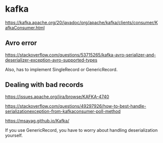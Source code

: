 # kafka

https://kafka.apache.org/20/javadoc/org/apache/kafka/clients/consumer/KafkaConsumer.html

## Avro error
https://stackoverflow.com/questions/53715265/kafka-avro-serializer-and-deserializer-exception-avro-supported-types

Also, has to implement SingleRecord or GenericRecord.

## Dealing with bad records

https://issues.apache.org/jira/browse/KAFKA-4740

https://stackoverflow.com/questions/49297926/how-to-best-handle-serializationexception-from-kafkaconsumer-poll-method

https://msayag.github.io/Kafka/

If you use GenericRecord, you have to worry about handling deserialization yourself.

